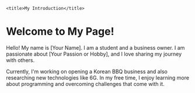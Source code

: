 <!DOCTYPE html>
<html>

    <title>My Introduction</title>
</head>
<body>
    <h1>Welcome to My Page!</h1>
    <p>Hello! My name is [Your Name]. I am a student and a business owner. I am passionate about [Your Passion or Hobby], and I love sharing my journey with others.</p>
    <p>Currently, I'm working on opening a Korean BBQ business and also researching new technologies like 6G. In my free time, I enjoy learning more about programming and overcoming challenges that come with it.</p>
</body>
</html>
